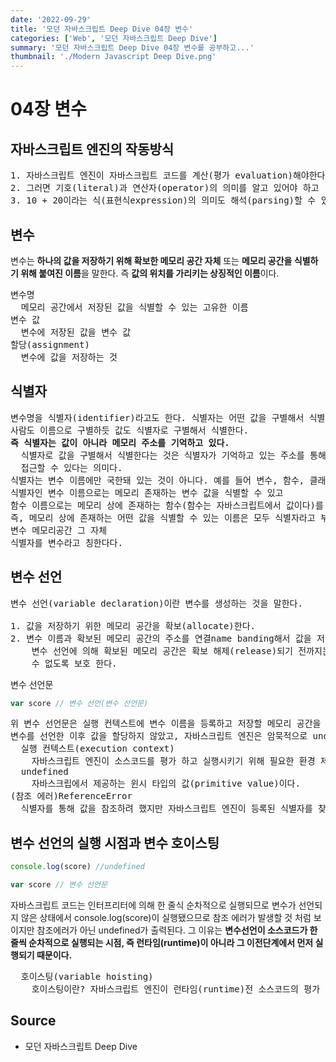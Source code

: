 ```yaml
---
date: '2022-09-29'
title: '모던 자바스크립트 Deep Dive 04장 변수'
categories: ['Web', '모던 자바스크립트 Deep Dive']
summary: '모던 자바스크립트 Deep Dive 04장 변수를 공부하고...'
thumbnail: './Modern Javascript Deep Dive.png'
---
```


# 04장 변수

## 자바스크립트 엔진의 작동방식

<pre>
1. 자바스크립트 엔진이 자바스크립트 코드를 계산(평가 evaluation)해야한다.
2. 그러면 기호(literal)과 연산자(operator)의 의미를 알고 있어야 하고
3. 10 + 20이라는 식(표현식expression)의 의미도 해석(parsing)할 수 있어야 한다.
</pre>

## 변수

변수는 **하나의 값을 저장하기 위해 확보한 메모리 공간 자체** 또는 **메모리 공간을 식별하기 위해 붙여진 이름**을 말한다. 즉 **값의 위치를 가리키는 상징적인 이름**이다.

<pre>
변수명
  메모리 공간에서 저장된 값을 식별할 수 있는 고유한 이름
변수 값
  변수에 저장된 값을 변수 값
할당(assignment)
  변수에 값을 저장하는 것
</pre>

## 식별자

<pre>
변수명을 식별자(identifier)라고도 한다. 식별자는 어떤 값을 구별해서 식별할 수 있는 고유한 이름을 말한다.
사람도 이름으로 구별하듯 값도 식별자로 구별해서 식별한다.
<b>즉 식별자는 값이 아니라 메모리 주소를 기억하고 있다.</b>
  식별자로 값을 구별해서 식별한다는 것은 식별자가 기억하고 있는 주소를 통해 메모리 공간에 저장된 값에
  접근할 수 있다는 의미다.
식별자는 변수 이름에만 국한돼 있는 것이 아니다. 예를 들어 변수, 함수, 클래스 등의 이름은 모두 식별자다.
식별자인 변수 이름으로는 메모리 존재하는 변수 값을 식별할 수 있고
함수 이름으로는 메모리 상에 존재하는 함수(함수는 자바스크립트에서 값이다)를 식별할 수 있다.
즉, 메모리 상에 존재하는 어떤 값을 식별할 수 있는 이름은 모두 식별자라고 부른
변수 메모리공간 그 자체
식별자를 변수라고 칭한다다.
</pre>

## 변수 선언

<pre>
변수 선언(variable declaration)이란 변수를 생성하는 것을 말한다.

1. 값을 저장하기 위한 메모리 공간을 확보(allocate)한다.
2. 변수 이름과 확보된 메모리 공간의 주소를 연결name banding해서 값을 저장할 수 있게 준비해준다.
    변수 선언에 의해 확보된 메모리 공간은 확보 해제(release)되기 전까지는 누구도 확보된 공간을 사용할 
    수 없도록 보호 한다.
</pre>

변수 선언문

```jsx
var score // 변수 선언(변수 선언문)
```

<pre>위 변수 선언문은 실행 컨텍스트에 변수 이름을 등록하고 저장할 메모리 공간을 확보한다.
변수를 선언한 이후 값을 할당하지 않았고, 자바스크립트 엔진은 암묵적으로 undefined를 할당해 초기화 된다.
  실행 컨텍스트(execution context)
    자바스크립트 엔진이 소스코드를 평가 하고 실행시키기 위해 필요한 환경 제공하고, 코드의 실행  결과를 실제로 관리하는 영역이다.
  undefined
    자바스크립에서 제공하는 윈시 타입의 값(primitive value)이다.
(참조 에러)ReferenceError
  식별자를 통해 값을 참조하려 했지만 자바스크립트 엔진이 등록된 식별자를 찾을 수 없을 때 발생하는 에러다.</pre>

## 변수 선언의 실행 시점과 변수 호이스팅

```jsx
console.log(score) //undefined

var score // 변수 선언문
```

자바스크립트 코드는 인터프리터에 의해 한 줄식 순차적으로 실행되므로 변수가 선언되지 않은 상태에서 console.log(score)이 실행됐으므로 참조 에러가 발생할 것 처럼 보이지만 참조에러가 아닌 undefined가 출력된다. 그 이유는 **변수선언이 소스코드가 한 줄씩 순차적으로 실행되는 시점, 즉 런타임(runtime)이 아니라 그 이전단계에서 먼저 실행되기 때문이다.**

<pre>
  호이스팅(variable hoisting)
    호이스팅이란? 자바스크립트 엔진이 런타임(runtime)전 소스코드의 평가 과정에서 변수 선언을 포함한 모든 선언문(변수 선언문, 함수 선언문), 식별자(변수, 함수, 클래스 등)을 소스코드에서 먼저 찾아내 실행시키는 것이다.
</pre>

## Source

- 모던 자바스크립트 Deep Dive
